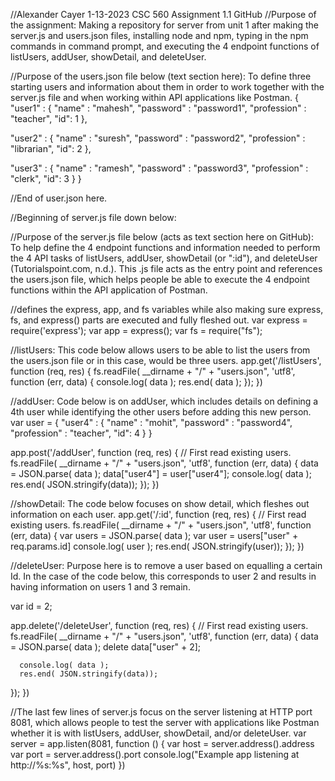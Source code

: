 //Alexander Cayer 1-13-2023 CSC 560 Assignment 1.1 GitHub
//Purpose of the assignment: Making a repository for server from unit 1 after making the server.js and users.json files, installing node and npm, typing in the npm commands in command prompt, and executing the 4 endpoint functions of listUsers, addUser, showDetail, and deleteUser.

//Purpose of the users.json file below (text section here): To define three starting users and information about them in order to work together with the server.js file and when working within API applications like Postman.
{
   "user1" : {
      "name" : "mahesh",
      "password" : "password1",
      "profession" : "teacher",
      "id": 1
   },
   
   "user2" : {
      "name" : "suresh",
      "password" : "password2",
      "profession" : "librarian",
      "id": 2
   },
   
   "user3" : {
      "name" : "ramesh",
      "password" : "password3",
      "profession" : "clerk",
      "id": 3
   }
}

//End of user.json here.

//Beginning of server.js file down below:

//Purpose of the server.js file below (acts as text section here on GitHub): To help define the 4 endpoint functions and information needed to perform the 4 API tasks of listUsers, addUser, showDetail (or ":id"), and deleteUser (Tutorialspoint.com, n.d.). This .js file acts as the entry point and references the users.json file, which helps people be able to execute the 4 endpoint functions within the API application of Postman.

//defines the express, app, and fs variables while also making sure express, fs, and express() parts are executed and fully fleshed out.
var express = require('express');
var app = express();
var fs = require("fs");

//listUsers: This code below allows users to be able to list the users from the users.json file or in this case, would be three users.
app.get('/listUsers', function (req, res) {
   fs.readFile( __dirname + "/" + "users.json", 'utf8', function (err, data) {
      console.log( data );
      res.end( data );
   });
})

//addUser: Code below is on addUser, which includes details on defining a 4th user while identifying the other users before adding this new person.
var user = {
   "user4" : {
      "name" : "mohit",
      "password" : "password4",
      "profession" : "teacher",
      "id": 4
   }
}

app.post('/addUser', function (req, res) {
   // First read existing users.
   fs.readFile( __dirname + "/" + "users.json", 'utf8', function (err, data) {
      data = JSON.parse( data );
      data["user4"] = user["user4"];
      console.log( data );
      res.end( JSON.stringify(data));
   });
})

//showDetail: The code below focuses on show detail, which fleshes out information on each user.
app.get('/:id', function (req, res) {
   // First read existing users.
   fs.readFile( __dirname + "/" + "users.json", 'utf8', function (err, data) {
      var users = JSON.parse( data );
      var user = users["user" + req.params.id] 
      console.log( user );
      res.end( JSON.stringify(user));
   });
})

//deleteUser: Purpose here is to remove a user based on equalling a certain Id. In the case of the code below, this corresponds to user 2 and results in having information on users 1 and 3 remain.

var id = 2;

app.delete('/deleteUser', function (req, res) {
   // First read existing users.
   fs.readFile( __dirname + "/" + "users.json", 'utf8', function (err, data) {
      data = JSON.parse( data );
      delete data["user" + 2];
       
      console.log( data );
      res.end( JSON.stringify(data));
   });
})


//The last few lines of server.js focus on the server listening at HTTP port 8081, which allows people to test the server with applications like Postman whether it is with listUsers, addUser, showDetail, and/or deleteUser.
var server = app.listen(8081, function () {
   var host = server.address().address
   var port = server.address().port
   console.log("Example app listening at http://%s:%s", host, port)
})
